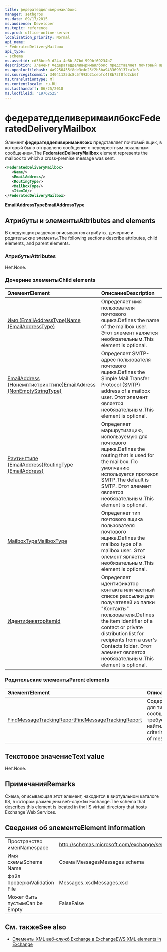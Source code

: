 ```yaml
---
title: федератедделиверимаилбокс
manager: sethgros
ms.date: 09/17/2015
ms.audience: Developer
ms.topic: reference
ms.prod: office-online-server
localization_priority: Normal
api_name:
- FederatedDeliveryMailbox
api_type:
- schema
ms.assetid: cd56bcc0-d24a-4e8b-87bd-999bf69234b7
description: Элемент Федератедделиверимаилбокс представляет почтовый ящик, в который было отправлено сообщение с перекрестным локальным сообщением.
ms.openlocfilehash: 4a9250455f8de3ede25f2b5ba9433690137ca1d3
ms.sourcegitcommit: 34041125dc8c5f993b21cebfc4f8b72f0fd2cb6f
ms.translationtype: MT
ms.contentlocale: ru-RU
ms.lasthandoff: 06/25/2018
ms.locfileid: "19762525"
---
```

# <a name="federateddeliverymailbox"></a><span data-ttu-id="e9b44-103">федератедделиверимаилбокс</span><span class="sxs-lookup"><span data-stu-id="e9b44-103">FederatedDeliveryMailbox</span></span>

<span data-ttu-id="e9b44-104">Элемент **федератедделиверимаилбокс** представляет почтовый ящик, в который было отправлено сообщение с перекрестным локальным сообщением.</span><span class="sxs-lookup"><span data-stu-id="e9b44-104">The **FederatedDeliveryMailbox** element represents the mailbox to which a cross-premise message was sent.</span></span> 
  
```XML
<FederatedDeliveryMailbox>
   <Name/>
   <EmailAddress/>
   <RoutingType/>
   <MailboxType/>
   <ItemId/>
</FederatedDeliveryMailbox>
```

 <span data-ttu-id="e9b44-105">**EmailAddressType**</span><span class="sxs-lookup"><span data-stu-id="e9b44-105">**EmailAddressType**</span></span>
## <a name="attributes-and-elements"></a><span data-ttu-id="e9b44-106">Атрибуты и элементы</span><span class="sxs-lookup"><span data-stu-id="e9b44-106">Attributes and elements</span></span>

<span data-ttu-id="e9b44-107">В следующих разделах описываются атрибуты, дочерние и родительские элементы.</span><span class="sxs-lookup"><span data-stu-id="e9b44-107">The following sections describe attributes, child elements, and parent elements.</span></span>
  
### <a name="attributes"></a><span data-ttu-id="e9b44-108">Атрибуты</span><span class="sxs-lookup"><span data-stu-id="e9b44-108">Attributes</span></span>

<span data-ttu-id="e9b44-109">Нет.</span><span class="sxs-lookup"><span data-stu-id="e9b44-109">None.</span></span>
  
### <a name="child-elements"></a><span data-ttu-id="e9b44-110">Дочерние элементы</span><span class="sxs-lookup"><span data-stu-id="e9b44-110">Child elements</span></span>

|<span data-ttu-id="e9b44-111">**Элемент**</span><span class="sxs-lookup"><span data-stu-id="e9b44-111">**Element**</span></span>|<span data-ttu-id="e9b44-112">**Описание**</span><span class="sxs-lookup"><span data-stu-id="e9b44-112">**Description**</span></span>|
|:-----|:-----|
|[<span data-ttu-id="e9b44-113">Имя (EmailAddressType)</span><span class="sxs-lookup"><span data-stu-id="e9b44-113">Name (EmailAddressType)</span></span>](name-emailaddresstype.md) <br/> |<span data-ttu-id="e9b44-114">Определяет имя пользователя почтового ящика.</span><span class="sxs-lookup"><span data-stu-id="e9b44-114">Defines the name of the mailbox user.</span></span> <span data-ttu-id="e9b44-115">Этот элемент является необязательным.</span><span class="sxs-lookup"><span data-stu-id="e9b44-115">This element is optional.</span></span>  <br/> |
|[<span data-ttu-id="e9b44-116">EmailAddress (Нонемптистрингтипе)</span><span class="sxs-lookup"><span data-stu-id="e9b44-116">EmailAddress (NonEmptyStringType)</span></span>](emailaddress-nonemptystringtype.md) <br/> |<span data-ttu-id="e9b44-117">Определяет SMTP-адрес пользователя почтового ящика.</span><span class="sxs-lookup"><span data-stu-id="e9b44-117">Defines the Simple Mail Transfer Protocol (SMTP) address of a mailbox user.</span></span> <span data-ttu-id="e9b44-118">Этот элемент является необязательным.</span><span class="sxs-lookup"><span data-stu-id="e9b44-118">This element is optional.</span></span>  <br/> |
|[<span data-ttu-id="e9b44-119">Раутингтипе (EmailAddress)</span><span class="sxs-lookup"><span data-stu-id="e9b44-119">RoutingType (EmailAddress)</span></span>](routingtype-emailaddress.md) <br/> |<span data-ttu-id="e9b44-120">Определяет маршрутизацию, используемую для почтового ящика.</span><span class="sxs-lookup"><span data-stu-id="e9b44-120">Defines the routing that is used for the mailbox.</span></span> <span data-ttu-id="e9b44-121">По умолчанию используется протокол SMTP.</span><span class="sxs-lookup"><span data-stu-id="e9b44-121">The default is SMTP.</span></span> <span data-ttu-id="e9b44-122">Этот элемент является необязательным.</span><span class="sxs-lookup"><span data-stu-id="e9b44-122">This element is optional.</span></span>  <br/> |
|[<span data-ttu-id="e9b44-123">MailboxType</span><span class="sxs-lookup"><span data-stu-id="e9b44-123">MailboxType</span></span>](mailboxtype.md) <br/> |<span data-ttu-id="e9b44-124">Определяет тип почтового ящика пользователя почтового ящика.</span><span class="sxs-lookup"><span data-stu-id="e9b44-124">Defines the mailbox type of a mailbox user.</span></span> <span data-ttu-id="e9b44-125">Этот элемент является необязательным.</span><span class="sxs-lookup"><span data-stu-id="e9b44-125">This element is optional.</span></span>  <br/> |
|[<span data-ttu-id="e9b44-126">Идентификатор</span><span class="sxs-lookup"><span data-stu-id="e9b44-126">ItemId</span></span>](itemid.md) <br/> |<span data-ttu-id="e9b44-127">Определяет идентификатор контакта или частный список рассылки для получателей из папки "Контакты" пользователя.</span><span class="sxs-lookup"><span data-stu-id="e9b44-127">Defines the item identifier of a contact or private distribution list for recipients from a user's Contacts folder.</span></span> <span data-ttu-id="e9b44-128">Этот элемент является необязательным.</span><span class="sxs-lookup"><span data-stu-id="e9b44-128">This element is optional.</span></span>  <br/> |
   
### <a name="parent-elements"></a><span data-ttu-id="e9b44-129">Родительские элементы</span><span class="sxs-lookup"><span data-stu-id="e9b44-129">Parent elements</span></span>

|<span data-ttu-id="e9b44-130">**Элемент**</span><span class="sxs-lookup"><span data-stu-id="e9b44-130">**Element**</span></span>|<span data-ttu-id="e9b44-131">**Описание**</span><span class="sxs-lookup"><span data-stu-id="e9b44-131">**Description**</span></span>|
|:-----|:-----|
|[<span data-ttu-id="e9b44-132">FindMessageTrackingReport</span><span class="sxs-lookup"><span data-stu-id="e9b44-132">FindMessageTrackingReport</span></span>](findmessagetrackingreport.md) <br/> |<span data-ttu-id="e9b44-133">Содержит условия для типов сообщений, которые требуется найти.</span><span class="sxs-lookup"><span data-stu-id="e9b44-133">Contains criteria for the types of messages to find.</span></span>  <br/> |
   
## <a name="text-value"></a><span data-ttu-id="e9b44-134">Текстовое значение</span><span class="sxs-lookup"><span data-stu-id="e9b44-134">Text value</span></span>

<span data-ttu-id="e9b44-135">Нет.</span><span class="sxs-lookup"><span data-stu-id="e9b44-135">None.</span></span>
  
## <a name="remarks"></a><span data-ttu-id="e9b44-136">Примечания</span><span class="sxs-lookup"><span data-stu-id="e9b44-136">Remarks</span></span>

<span data-ttu-id="e9b44-137">Схема, описывающая этот элемент, находится в виртуальном каталоге IIS, в котором размещены веб-службы Exchange.</span><span class="sxs-lookup"><span data-stu-id="e9b44-137">The schema that describes this element is located in the IIS virtual directory that hosts Exchange Web Services.</span></span>
  
## <a name="element-information"></a><span data-ttu-id="e9b44-138">Сведения об элементе</span><span class="sxs-lookup"><span data-stu-id="e9b44-138">Element information</span></span>

|||
|:-----|:-----|
|<span data-ttu-id="e9b44-139">Пространство имен</span><span class="sxs-lookup"><span data-stu-id="e9b44-139">Namespace</span></span>  <br/> |http://schemas.microsoft.com/exchange/services/2006/messages  <br/> |
|<span data-ttu-id="e9b44-140">Имя схемы</span><span class="sxs-lookup"><span data-stu-id="e9b44-140">Schema Name</span></span>  <br/> |<span data-ttu-id="e9b44-141">Схема Messages</span><span class="sxs-lookup"><span data-stu-id="e9b44-141">Messages schema</span></span>  <br/> |
|<span data-ttu-id="e9b44-142">Файл проверки</span><span class="sxs-lookup"><span data-stu-id="e9b44-142">Validation File</span></span>  <br/> |<span data-ttu-id="e9b44-143">Messages. xsd</span><span class="sxs-lookup"><span data-stu-id="e9b44-143">Messages.xsd</span></span>  <br/> |
|<span data-ttu-id="e9b44-144">Может быть пустым</span><span class="sxs-lookup"><span data-stu-id="e9b44-144">Can be Empty</span></span>  <br/> |<span data-ttu-id="e9b44-145">False</span><span class="sxs-lookup"><span data-stu-id="e9b44-145">False</span></span>  <br/> |
   
## <a name="see-also"></a><span data-ttu-id="e9b44-146">См. также</span><span class="sxs-lookup"><span data-stu-id="e9b44-146">See also</span></span>



- [<span data-ttu-id="e9b44-147">Элементы XML веб-служб Exchange в Exchange</span><span class="sxs-lookup"><span data-stu-id="e9b44-147">EWS XML elements in Exchange</span></span>](ews-xml-elements-in-exchange.md)

